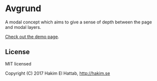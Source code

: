 # Avgrund

A modal concept which aims to give a sense of depth between the page and modal layers.

[Check out the demo page](http://lab.hakim.se/avgrund/).

## License

MIT licensed

Copyright (C) 2017 Hakim El Hattab, http://hakim.se
